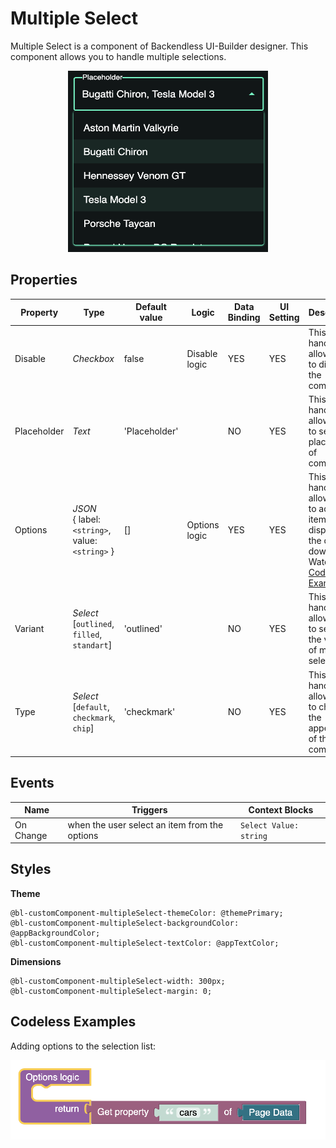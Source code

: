 # Multiple Select

Multiple Select is a component of Backendless UI-Builder designer. This component allows you to handle multiple selections.

<p align="center">
  <img alt="main thumbnail" height="290" src="./thumbnail.png" width="320"/>
</p>

## Properties

| Property    | Type                                                 | Default value | Logic          | Data Binding | UI Setting | Description
|-------------|------------------------------------------------------|---------------|----------------|--------------|------------|-----------------------------------------------------------
| Disable     | *Checkbox*                                           | false         | Disable logic  | YES          | YES        | This handler allows you to disable the component.
| Placeholder | *Text*                                               | 'Placeholder' |                | NO           | YES        | This handler allows you to select a placeholder of component.
| Options     | *JSON* <br/>{ label: `<string>`, value: `<string>` } | []            | Options logic  | YES          | YES        | This handler allows you to add items to be displayed in the drop down list.  Watch [Codeless Examples](#Examples).
| Variant     | *Select* <br/>[`outlined`, `filled`, `standart`]     | 'outlined'    |                | NO           | YES        | This handler allows you to select the variant of multiple select.
| Type        | *Select* <br/>[`default`, `checkmark`, `chip`]       | 'checkmark'   |                | NO           | YES        | This handler allows you to change the appearance of this component.

## Events

| Name             | Triggers                                      | Context Blocks                                    |
|------------------|-----------------------------------------------|---------------------------------------------------|
| On Change        | when the user select an item from the options | `Select Value: string`                            |

## Styles

**Theme**
````
@bl-customComponent-multipleSelect-themeColor: @themePrimary;
@bl-customComponent-multipleSelect-backgroundColor: @appBackgroundColor;
@bl-customComponent-multipleSelect-textColor: @appTextColor;
````

**Dimensions**
````
@bl-customComponent-multipleSelect-width: 300px;
@bl-customComponent-multipleSelect-margin: 0;
````

## <a name="Examples"></a> Codeless Examples

Adding options to the selection list:

![markers example](./example-images/add-options.png)
